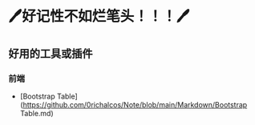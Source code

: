 # :pen:好记性不如烂笔头！！！:pen:



## 好用的工具或插件

### 前端

- [Bootstrap Table](https://github.com/0richalcos/Note/blob/main/Markdown/Bootstrap Table.md)

